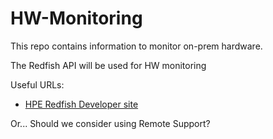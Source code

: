 # HW-Monitoring

This repo contains information to monitor on-prem hardware.

The Redfish API will be used for HW monitoring

Useful URLs:

* [HPE Redfish Developer site](https://developer.hpe.com/platform/ilo-restful-api/home/)

Or... Should we consider using Remote Support?
